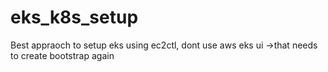 # eks_k8s_setup
Best appraoch to setup eks using ec2ctl, dont use aws eks ui ->that needs to create bootstrap again  
